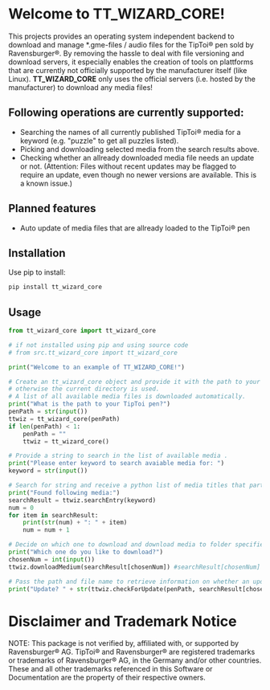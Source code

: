 ﻿# Welcome to TT_WIZARD_CORE!

This projects provides an operating system independent backend to download and manage *.gme-files / audio files for the TipToi® pen sold by Ravensburger®. By removing the hassle to deal with file versioning and download servers, it especially enables the creation of tools on plattforms that are currently not officially supported by the manufacturer itself (like Linux). **TT_WIZARD_CORE** only uses the official servers (i.e. hosted by the manufacturer) to download any media files! 

## Following operations are currently supported:
- Searching the names of all currently published TipToi® media for a keyword (e.g. "puzzle" to get all puzzles listed).
- Picking and downloading selected media from the search results above.
- Checking whether an allready downloaded media file needs an update or not. (Attention: Files without recent updates may be flagged to require an update, even though no newer versions are available. This is a known issue.) 

## Planned features
- Auto update of media files that are allready loaded to the TipToi® pen

## Installation

Use pip to install:

```python
pip install tt_wizard_core
```
 
## Usage

```python
from tt_wizard_core import tt_wizard_core

# if not installed using pip and using source code
# from src.tt_wizard_core import tt_wizard_core

print("Welcome to an example of TT_WIZARD_CORE!")

# Create an tt_wizard_core object and provide it with the path to your pen,
# otherwise the current directory is used.
# A list of all available media files is downloaded automatically.
print("What is the path to your TipToi pen?")
penPath = str(input())
ttwiz = tt_wizard_core(penPath)
if len(penPath) < 1:
    penPath = ""
    ttwiz = tt_wizard_core()

# Provide a string to search in the list of available media . 
print("Please enter keyword to search avaiable media for: ")
keyword = str(input())

# Search for string and receive a python list of media titles that partially match.
print("Found following media:")
searchResult = ttwiz.searchEntry(keyword)
num = 0
for item in searchResult:
    print(str(num) + ": " + item)
    num = num + 1

# Decide on which one to download and download media to folder specified in first step.
print("Which one do you like to download?")
chosenNum = int(input())
ttwiz.downloadMedium(searchResult[chosenNum]) #searchResult[chosenNum] is "<<fileName>>.gme"

# Pass the path and file name to retrieve information on whether an update is suggested or not.
print("Update? " + str(ttwiz.checkForUpdate(penPath, searchResult[chosenNum])))
```

# Disclaimer and Trademark Notice

NOTE: This package is not verified by, affiliated with, or supported by Ravensburger® AG. TipToi® and Ravensburger® are registered trademarks or trademarks of Ravensburger® AG, in the Germany and/or other countries. These and all other trademarks referenced in this Software or Documentation are the property of their respective owners.